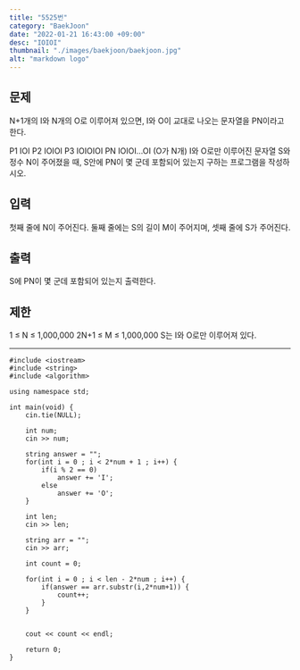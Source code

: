 ```yaml
---
title: "5525번"
category: "BaekJoon"
date: "2022-01-21 16:43:00 +09:00"
desc: "IOIOI"
thumbnail: "./images/baekjoon/baekjoon.jpg"
alt: "markdown logo"
---
```



## 문제
N+1개의 I와 N개의 O로 이루어져 있으면, I와 O이 교대로 나오는 문자열을 PN이라고 한다.

P1 IOI
P2 IOIOI
P3 IOIOIOI
PN IOIOI...OI (O가 N개)
I와 O로만 이루어진 문자열 S와 정수 N이 주어졌을 때, S안에 PN이 몇 군데 포함되어 있는지 구하는 프로그램을 작성하시오.

## 입력
첫째 줄에 N이 주어진다. 둘째 줄에는 S의 길이 M이 주어지며, 셋째 줄에 S가 주어진다.

## 출력
S에 PN이 몇 군데 포함되어 있는지 출력한다.

## 제한
1 ≤ N ≤ 1,000,000
2N+1 ≤ M ≤ 1,000,000
S는 I와 O로만 이루어져 있다.

----

    #include <iostream> 
    #include <string>
    #include <algorithm> 

    using namespace std; 

    int main(void) { 
        cin.tie(NULL); 
        
        int num;
        cin >> num;

        string answer = "";
        for(int i = 0 ; i < 2*num + 1 ; i++) {
            if(i % 2 == 0)
                answer += 'I';
            else 
                answer += 'O';
        }

        int len;
        cin >> len;

        string arr = "";
        cin >> arr;
        
        int count = 0;

        for(int i = 0 ; i < len - 2*num ; i++) {
            if(answer == arr.substr(i,2*num+1)) {
                count++;
            }
        }


        cout << count << endl;
        
        return 0; 
    }